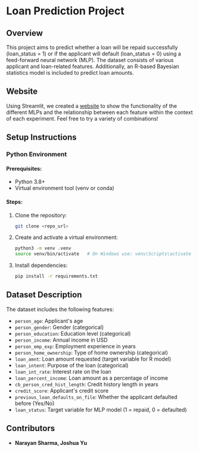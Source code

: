 # Loan Prediction Project

## Overview
This project aims to predict whether a loan will be repaid successfully (loan_status = 1) or if the applicant will default (loan_status = 0) using a feed-forward neural network (MLP). The dataset consists of various applicant and loan-related features. Additionally, an R-based Bayesian statistics model is included to predict loan amounts.

## Website
Using Streamlit, we created a [website](https://narayansharma-21-bank-pythonweb-appinteractive-dashboard-xcwmxu.streamlit.app/) to show the functionality of the different MLPs and the relationship between each feature within the context of each experiment. Feel free to try a variety of combinations! 

## Setup Instructions

### Python Environment
#### Prerequisites:
- Python 3.8+
- Virtual environment tool (venv or conda)

#### Steps:
1. Clone the repository:
   ```sh
   git clone <repo_url>
   ```
2. Create and activate a virtual environment:
   ```sh
   python3 -m venv .venv
   source venv/bin/activate   # On Windows use: venv\Scripts\activate
   ```
3. Install dependencies:
   ```sh
   pip install -r requirements.txt
   ```

## Dataset Description
The dataset includes the following features:
- `person_age`: Applicant's age
- `person_gender`: Gender (categorical)
- `person_education`: Education level (categorical)
- `person_income`: Annual income in USD
- `person_emp_exp`: Employment experience in years
- `person_home_ownership`: Type of home ownership (categorical)
- `loan_amnt`: Loan amount requested (target variable for R model)
- `loan_intent`: Purpose of the loan (categorical)
- `loan_int_rate`: Interest rate on the loan
- `loan_percent_income`: Loan amount as a percentage of income
- `cb_person_cred_hist_length`: Credit history length in years
- `credit_score`: Applicant's credit score
- `previous_loan_defaults_on_file`: Whether the applicant defaulted before (Yes/No)
- `loan_status`: Target variable for MLP model (1 = repaid, 0 = defaulted)


## Contributors
- **Narayan Sharma, Joshua Yu**

